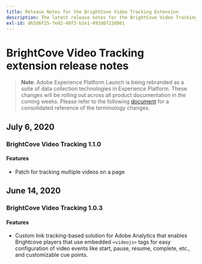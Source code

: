 ```yaml
---
title: Release Notes for the BrightCove Video Tracking Extension
description: The latest release notes for the BrightCove Video Tracking extension in Adobe Experience Platform Launch.
exl-id: d63d6f25-fed2-48f3-b1e1-491d6f22d861
---
```

# BrightCove Video Tracking extension release notes

>**Note**: Adobe Experience Platform Launch is being rebranded as a suite of data collection technologies in Experience Platform. These changes will be rolling out across all product documentation in the coming weeks. Please refer to the following [document](/help/launch-name-updates.md) for a consolidated reference of the terminology changes.

## July 6, 2020

### BrightCove Video Tracking  1.1.0

#### Features

* Patch for tracking multiple videos on a page

## June 14, 2020

### BrightCove Video Tracking  1.0.3

#### Features

* Custom link tracking-based solution for Adobe Analytics that enables Brightcove players that use embedded `<videojs>` tags for easy configuration of video events like start, pause, resume, complete, etc., and customizable cue points.
